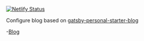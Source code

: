 [![Netlify Status](https://api.netlify.com/api/v1/badges/c7c42df8-87aa-4d65-b832-30eabd0814c1/deploy-status)](https://app.netlify.com/sites/gatsby-personal-starter-blog/deploys)

Configure blog based on [gatsby-personal-starter-blog](https://github.com/thomaswang/gatsby-personal-starter-blog)

-[Blog](https://kiss-blog.netlify.app)
